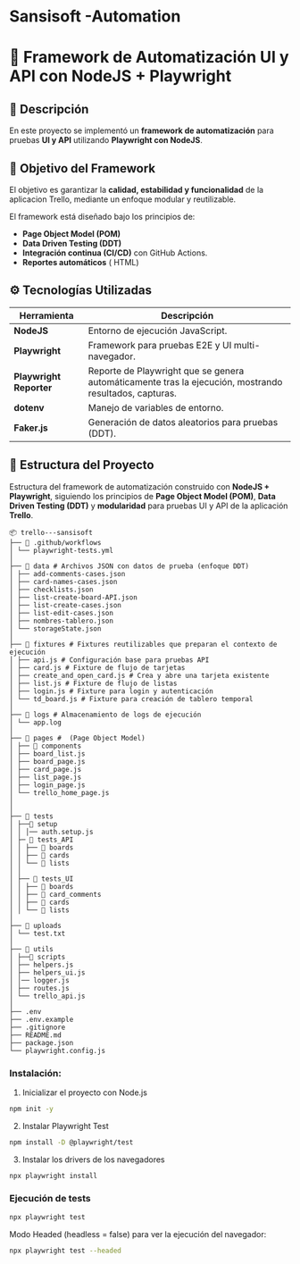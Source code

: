 # Sansisoft -Automation
# 🧩 Framework de Automatización UI y API con NodeJS + Playwright

## 📘 Descripción

En este proyecto se implementó un **framework de automatización** para pruebas **UI y API** utilizando **Playwright con NodeJS**. 

## 🎯 Objetivo del Framework
El objetivo es garantizar la **calidad, estabilidad y funcionalidad** de la aplicacion Trello, mediante un enfoque modular y reutilizable.

El framework está diseñado bajo los principios de:
- **Page Object Model (POM)**
- **Data Driven Testing (DDT)**
- **Integración continua (CI/CD)** con GitHub Actions.
- **Reportes automáticos** ( HTML)

## ⚙️ Tecnologías Utilizadas

| Herramienta | Descripción |
|--------------|-------------|
| **NodeJS** | Entorno de ejecución JavaScript. |
| **Playwright** | Framework para pruebas E2E y UI multi-navegador. |
| **Playwright Reporter** | Reporte de Playwright que se genera automáticamente tras la ejecución, mostrando resultados, capturas. |
| **dotenv** | Manejo de variables de entorno. |
| **Faker.js** | Generación de datos aleatorios para pruebas (DDT). |

## 🧱 Estructura del Proyecto
Estructura del framework de automatización construido con **NodeJS + Playwright**, siguiendo los principios de **Page Object Model (POM)**, **Data Driven Testing (DDT)** y **modularidad** para pruebas UI y API de la aplicación **Trello**.

```
📦 trello---sansisoft
├── 📁 .github/workflows
│ └── playwright-tests.yml
│
├── 📁 data # Archivos JSON con datos de prueba (enfoque DDT)
│ ├── add-comments-cases.json
│ ├── card-names-cases.json
│ ├── checklists.json
│ ├── list-create-board-API.json
│ ├── list-create-cases.json
│ ├── list-edit-cases.json
│ ├── nombres-tablero.json
│ └── storageState.json 
│
├── 📁 fixtures # Fixtures reutilizables que preparan el contexto de ejecución
│ ├── api.js # Configuración base para pruebas API
│ ├── card.js # Fixture de flujo de tarjetas
│ ├── create_and_open_card.js # Crea y abre una tarjeta existente
│ ├── list.js # Fixture de flujo de listas
│ ├── login.js # Fixture para login y autenticación
│ └── td_board.js # Fixture para creación de tablero temporal
│
├── 📁 logs # Almacenamiento de logs de ejecución
│ └── app.log
│
├── 📁 pages #  (Page Object Model)
│ ├── 📁 components 
│ ├── board_list.js 
│ ├── board_page.js 
│ ├── card_page.js 
│ ├── list_page.js 
│ ├── login_page.js 
│ └── trello_home_page.js 
│
│
├── 📁 tests
│ ├──📁 setup
│ │ │── auth.setup.js   
│ ├─ 📁 tests_API 
│ │ ├── 📁 boards 
│ │ ├── 📁 cards 
│ │ └── 📁 lists 
│ │
│ ├── 📁 tests_UI 
│ │ ├── 📁 boards 
│ │ ├── 📁 card_comments 
│ │ ├── 📁 cards 
│ │ └── 📁 lists 
│
├── 📁 uploads 
│ └── test.txt
│
├── 📁 utils
│ ├──📁 scripts 
│ ├── helpers.js
│ ├── helpers_ui.js
│ │── logger.js
│ ├── routes.js
│ └── trello_api.js
│
├── .env 
├── .env.example 
├── .gitignore 
├── README.md 
├── package.json 
└── playwright.config.js 

```

### Instalación:
1. Inicializar el proyecto con Node.js

```sh
npm init -y
```

2. Instalar Playwright Test

```sh
npm install -D @playwright/test
```

3. Instalar los drivers de los navegadores

```sh
npx playwright install
```

### Ejecución de tests

```sh
npx playwright test
```

Modo Headed (headless = false) para ver la ejecución del navegador:
```sh
npx playwright test --headed
```
